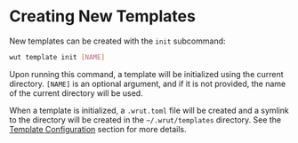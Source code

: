 # Creating New Templates

New templates can be created with the `init` subcommand:

```sh
wut template init [NAME]
```

Upon running this command, a template will be initialized using the current
directory. `[NAME]` is an optional argument, and if it is not provided, the name
of the current directory will be used.

When a template is initialized, a `.wrut.toml` file will be created and a
symlink to the directory will be created in the `~/.wrut/templates` directory.
See the [Template Configuration](../configuration/template.md) section for more
details.
